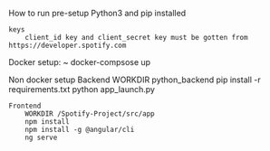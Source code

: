 How to run
pre-setup
    Python3 and pip installed

    keys
        client_id key and client_secret key must be gotten from https://developer.spotify.com
        
Docker setup:
    ~   docker-compsose up

Non docker setup
    Backend
        WORKDIR  python_backend
        pip install -r requirements.txt
        python app_launch.py

    Frontend
        WORKDIR /Spotify-Project/src/app
        npm install
        npm install -g @angular/cli
        ng serve